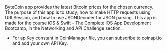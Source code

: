 
ByteCoin app provides the latest Bitcoin prices for the chosen currency. 
The purpose of this app is to study; how to make HTTP requests using URLSession, and how to use JSONDecoder for JSON parsing. 
This app is made for the course iOS & Swift - The Complete iOS App Development Bootcamp, in the Networking and API Challenge section.
- For apiKey constant in CoinManager file, you can subscribe to coinapi.io and add your own API Key. 

